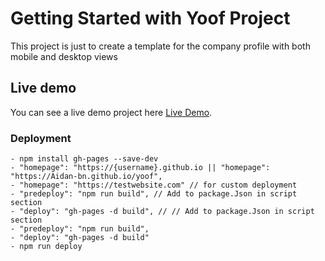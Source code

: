 # Getting Started with Yoof Project
This project is just to create a template for the company profile with both mobile and desktop views

## Live demo
You can see a live demo project here [Live Demo](https://aidan-bn.github.io/yoof/).

### Deployment
    - npm install gh-pages --save-dev
    - "homepage": "https://{username}.github.io || "homepage": "https://Aidan-bn.github.io/yoof",
    - "homepage": "https://testwebsite.com" // for custom deployment
    - "predeploy": "npm run build", // Add to package.Json in script section
    - "deploy": "gh-pages -d build", // // Add to package.Json in script section
    - "predeploy": "npm run build",
    - "deploy": "gh-pages -d build"
    - npm run deploy

